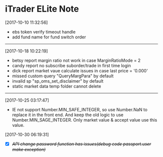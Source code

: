# iTrader ELite Note

[2017-10-10 11:32:56]
- ebs token verify timeout handle
- add fund name for fund switch order
---------------------------------------------------------

[2017-10-18 10:22:19]
- betsy report margin ratio not work in case MarginRatioMode = 2
- candy report no subscribe suborder/trade in first time login
- dick report market vaue calculate issues in case last price = '0.000'
- missed custom query "QueryMargPara" by default
- invalid sp "sp_oms_set_disclaimer" by default
- static market data temp folder cannot delete
----------------------------------------------------------

[2017-10-25 03:17:47]
- IE not support Number.MIN_SAFE_INTEGER, so use Number.NaN to replace it in the front end. And keep the old logic to use Number.MIN_SAGE_INTEGER. Only market value & accept value use this value.

[2017-10-30 06:19:31]
* [X] ~~*API change password function has issues(debug code passport.user make exception)*~~